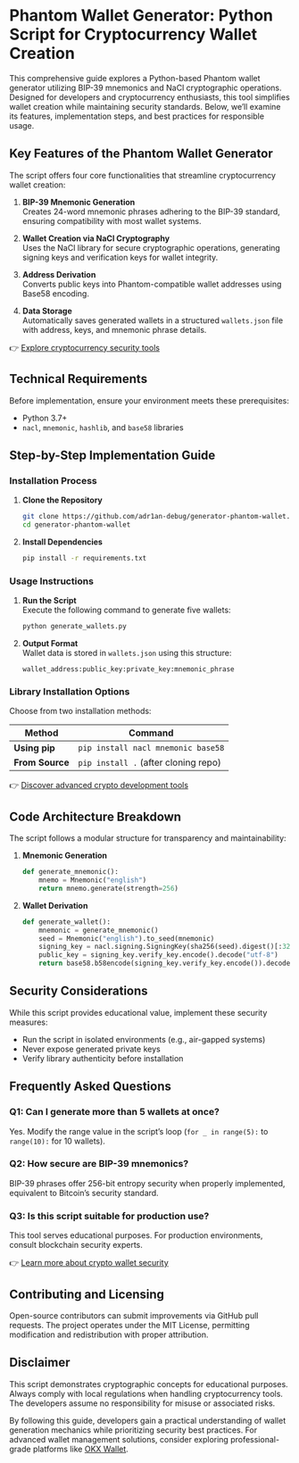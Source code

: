# Phantom Wallet Generator: Python Script for Cryptocurrency Wallet Creation  

This comprehensive guide explores a Python-based Phantom wallet generator utilizing BIP-39 mnemonics and NaCl cryptographic operations. Designed for developers and cryptocurrency enthusiasts, this tool simplifies wallet creation while maintaining security standards. Below, we’ll examine its features, implementation steps, and best practices for responsible usage.  

## Key Features of the Phantom Wallet Generator  

The script offers four core functionalities that streamline cryptocurrency wallet creation:  

1. **BIP-39 Mnemonic Generation**  
   Creates 24-word mnemonic phrases adhering to the BIP-39 standard, ensuring compatibility with most wallet systems.  

2. **Wallet Creation via NaCl Cryptography**  
   Uses the NaCl library for secure cryptographic operations, generating signing keys and verification keys for wallet integrity.  

3. **Address Derivation**  
   Converts public keys into Phantom-compatible wallet addresses using Base58 encoding.  

4. **Data Storage**  
   Automatically saves generated wallets in a structured `wallets.json` file with address, keys, and mnemonic phrase details.  

👉 [Explore cryptocurrency security tools](https://bit.ly/okx-bonus)  

## Technical Requirements  

Before implementation, ensure your environment meets these prerequisites:  
- Python 3.7+  
- `nacl`, `mnemonic`, `hashlib`, and `base58` libraries  

## Step-by-Step Implementation Guide  

### Installation Process  

1. **Clone the Repository**  
   ```bash  
   git clone https://github.com/adr1an-debug/generator-phantom-wallet.git  
   cd generator-phantom-wallet  
   ```  

2. **Install Dependencies**  
   ```bash  
   pip install -r requirements.txt  
   ```  

### Usage Instructions  

1. **Run the Script**  
   Execute the following command to generate five wallets:  
   ```bash  
   python generate_wallets.py  
   ```  

2. **Output Format**  
   Wallet data is stored in `wallets.json` using this structure:  
   ```  
   wallet_address:public_key:private_key:mnemonic_phrase  
   ```  

### Library Installation Options  

Choose from two installation methods:  

| Method                | Command                              |  
|-----------------------|--------------------------------------|  
| **Using pip**         | `pip install nacl mnemonic base58`   |  
| **From Source**       | `pip install .` (after cloning repo) |  

👉 [Discover advanced crypto development tools](https://bit.ly/okx-bonus)  

## Code Architecture Breakdown  

The script follows a modular structure for transparency and maintainability:  

1. **Mnemonic Generation**  
   ```python  
   def generate_mnemonic():  
       mnemo = Mnemonic("english")  
       return mnemo.generate(strength=256)  
   ```  

2. **Wallet Derivation**  
   ```python  
   def generate_wallet():  
       mnemonic = generate_mnemonic()  
       seed = Mnemonic("english").to_seed(mnemonic)  
       signing_key = nacl.signing.SigningKey(sha256(seed).digest()[:32])  
       public_key = signing_key.verify_key.encode().decode("utf-8")  
       return base58.b58encode(signing_key.verify_key.encode()).decode("utf-8"), public_key, signing_key.encode().decode("utf-8"), mnemonic  
   ```  

## Security Considerations  

While this script provides educational value, implement these security measures:  
- Run the script in isolated environments (e.g., air-gapped systems)  
- Never expose generated private keys  
- Verify library authenticity before installation  

## Frequently Asked Questions  

### Q1: Can I generate more than 5 wallets at once?  
Yes. Modify the range value in the script’s loop (`for _ in range(5):` to `range(10):` for 10 wallets).  

### Q2: How secure are BIP-39 mnemonics?  
BIP-39 phrases offer 256-bit entropy security when properly implemented, equivalent to Bitcoin’s security standard.  

### Q3: Is this script suitable for production use?  
This tool serves educational purposes. For production environments, consult blockchain security experts.  

👉 [Learn more about crypto wallet security](https://bit.ly/okx-bonus)  

## Contributing and Licensing  

Open-source contributors can submit improvements via GitHub pull requests. The project operates under the MIT License, permitting modification and redistribution with proper attribution.  

## Disclaimer  

This script demonstrates cryptographic concepts for educational purposes. Always comply with local regulations when handling cryptocurrency tools. The developers assume no responsibility for misuse or associated risks.  

By following this guide, developers gain a practical understanding of wallet generation mechanics while prioritizing security best practices. For advanced wallet management solutions, consider exploring professional-grade platforms like [OKX Wallet](https://bit.ly/okx-bonus).
